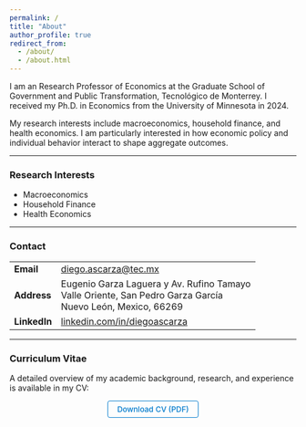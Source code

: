 ```yaml
---
permalink: /
title: "About"
author_profile: true
redirect_from:
  - /about/
  - /about.html
---
```

I am an Research Professor of Economics at the Graduate School of Government and Public Transformation, Tecnológico de Monterrey. I received my Ph.D. in Economics from the University of Minnesota in 2024.

My research interests include macroeconomics, household finance, and health economics. I am particularly interested in how economic policy and individual behavior interact to shape aggregate outcomes.

---

### Research Interests

- Macroeconomics
- Household Finance
- Health Economics

---

### Contact

<table>
  <tr>
    <td><strong>Email</strong></td>
    <td><a href="mailto:diego.ascarza@tec.mx">diego.ascarza@tec.mx</a></td>
  </tr>
  <tr>
    <td><strong>Address</strong></td>
    <td>
      Eugenio Garza Laguera y Av. Rufino Tamayo<br>
      Valle Oriente, San Pedro Garza García<br>
      Nuevo León, Mexico, 66269
    </td>
  </tr>
  <tr>
    <td><strong>LinkedIn</strong></td>
    <td><a href="https://www.linkedin.com/in/diegoascarza/">linkedin.com/in/diegoascarza</a></td>
  </tr>
</table>

---

### Curriculum Vitae

A detailed overview of my academic background, research, and experience is available in my CV:

<div align="center">
  <a href="/files/CV-August2025.pdf" download
     style="display:inline-block; padding:6px 16px; background:transparent; color:#007acc; border-radius:4px; text-decoration:none; font-size:0.95em; border:1px solid #007acc; transition:background 0.2s; font-weight:500;">
    Download CV (PDF)
  </a>
</div>
